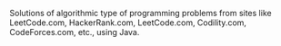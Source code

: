 Solutions of algorithmic type of programming problems from sites like LeetCode.com, HackerRank.com, LeetCode.com, Codility.com, CodeForces.com, etc., using Java.
